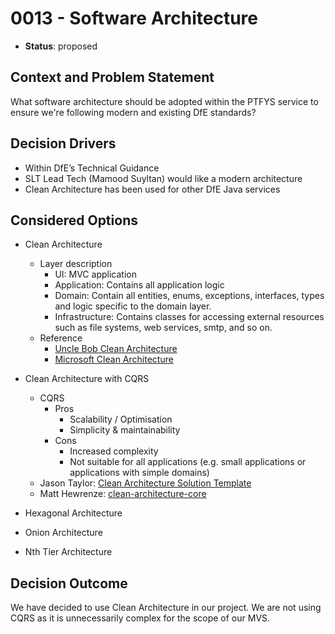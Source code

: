 # 0013 - Software Architecture

* **Status**: proposed

## Context and Problem Statement
What software architecture should be adopted within the PTFYS service to ensure we're following modern and existing DfE standards?

## Decision Drivers
* Within DfE’s Technical Guidance
* SLT Lead Tech (Mamood Suyltan) would like a modern architecture
* Clean Architecture has been used for other DfE Java services

## Considered Options
* Clean Architecture
  * Layer description 
    * UI: MVC application
    * Application: Contains all application logic
    * Domain: Contain all entities, enums, exceptions, interfaces, types and logic specific to the domain layer.
    * Infrastructure: Contains classes for accessing external resources such as file systems, web services, smtp, and so on.
  * Reference
    * [Uncle Bob Clean Architecture](https://blog.cleancoder.com/uncle-bob/2012/08/13/the-clean-architecture.html)
    * [Microsoft Clean Architecture](https://learn.microsoft.com/en-us/dotnet/architecture/modern-web-apps-azure/common-web-application-architectures#clean-architecture)


* Clean Architecture with CQRS
  * CQRS
    * Pros
      * Scalability / Optimisation
      * Simplicity & maintainability
    * Cons
      * Increased complexity
      * Not suitable for all applications (e.g. small applications or applications with simple domains)
  * Jason Taylor: [Clean Architecture Solution Template](https://github.com/jasontaylordev/CleanArchitecture)
  * Matt Hewrenze: [clean-architecture-core](https://github.com/matthewrenze/clean-architecture-core)
* Hexagonal Architecture
* Onion Architecture
* Nth Tier Architecture

## Decision Outcome

We have decided to use Clean Architecture in our project. We are not using CQRS as it is unnecessarily complex for the scope of our MVS.
